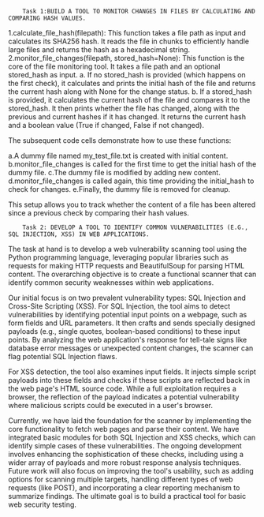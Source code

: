         Task 1:BUILD A TOOL TO MONITOR CHANGES IN FILES BY CALCULATING AND COMPARING HASH VALUES.


1.calculate_file_hash(filepath): This function takes a file path as input and calculates its SHA256 hash. It reads the file in chunks to efficiently handle large files and returns the hash as a hexadecimal string.
2.monitor_file_changes(filepath, stored_hash=None): This function is the core of the file monitoring tool. It takes a file path and an optional stored_hash as input.
    a. If no stored_hash is provided (which happens on the first check), it calculates and prints the initial hash of the file and returns the current hash along with None for the change status.
    b. If a stored_hash is provided, it calculates the current hash of the file and compares it to the stored_hash. It then prints whether the file has changed, along with the previous and current hashes if it has changed. It returns the current hash and a boolean value           (True if changed, False if not changed).
    
The subsequent code cells demonstrate how to use these functions:

  a.A dummy file named my_test_file.txt is created with initial content.
  b.monitor_file_changes is called for the first time to get the initial hash of the dummy file.
  c.The dummy file is modified by adding new content.
  d.monitor_file_changes is called again, this time providing the initial_hash to check for changes.
  e.Finally, the dummy file is removed for cleanup.
  
This setup allows you to track whether the content of a file has been altered since a previous check by comparing their hash values.



        Task 2: DEVELOP A TOOL TO IDENTIFY COMMON VULNERABILITIES (E.G., SQL INJECTION, XSS) IN WEB APPLICATIONS.

The task at hand is to develop a web vulnerability scanning tool using the Python programming language, leveraging popular libraries such as requests for making HTTP requests and BeautifulSoup for parsing HTML content. The overarching objective is to create a functional scanner that can identify common security weaknesses within web applications.

Our initial focus is on two prevalent vulnerability types: SQL Injection and Cross-Site Scripting (XSS). For SQL Injection, the tool aims to detect vulnerabilities by identifying potential input points on a webpage, such as form fields and URL parameters. It then crafts and sends specially designed payloads (e.g., single quotes, boolean-based conditions) to these input points. By analyzing the web application's response for tell-tale signs like database error messages or unexpected content changes, the scanner can flag potential SQL Injection flaws.

For XSS detection, the tool also examines input fields. It injects simple script payloads into these fields and checks if these scripts are reflected back in the web page's HTML source code. While a full exploitation requires a browser, the reflection of the payload indicates a potential vulnerability where malicious scripts could be executed in a user's browser.

Currently, we have laid the foundation for the scanner by implementing the core functionality to fetch web pages and parse their content. We have integrated basic modules for both SQL Injection and XSS checks, which can identify simple cases of these vulnerabilities. The ongoing development involves enhancing the sophistication of these checks, including using a wider array of payloads and more robust response analysis techniques. Future work will also focus on improving the tool's usability, such as adding options for scanning multiple targets, handling different types of web requests (like POST), and incorporating a clear reporting mechanism to summarize findings. The ultimate goal is to build a practical tool for basic web security testing.

